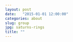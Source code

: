 ```yaml
---
layout: post
date:   "2015-01-01 12:00:00"
categories: about
slug: group
jpg: saturns-rings
title: ""
---
```

